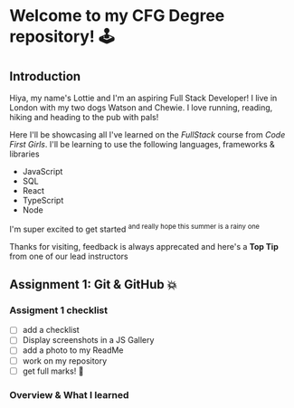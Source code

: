 
# Welcome to my CFG Degree repository! :joystick:


## Introduction
Hiya, my name's Lottie and I'm an aspiring Full Stack Developer! I live in London with my two dogs Watson and Chewie. I love running, reading, hiking and heading to the pub with pals! 


Here I'll be showcasing all I've learned on the *FullStack* course from _Code First Girls_. I'll be learning to use the following languages, frameworks & libraries 

* JavaScript 
* SQL
* React
* TypeScript
* Node

I'm super excited to get started <sup>and really hope this summer is a rainy one</sup>

Thanks for visiting, feedback is always apprecated and here's a **Top Tip** from one of our lead instructors






## Assignment 1: Git & GitHub :boom:

### Assigment 1 checklist 

- [ ] add a checklist
- [ ] Display screenshots in a JS Gallery 
- [ ] add a photo to my ReadMe
- [ ] work on my repository
- [ ] get full marks! :zany_face:

### Overview & What I learned
